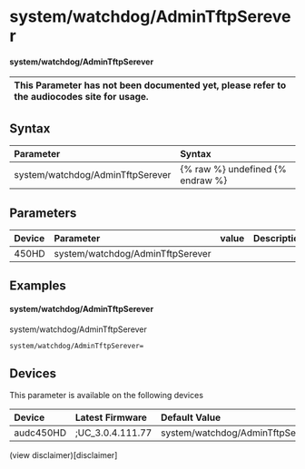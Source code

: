 ﻿---
description: system/watchdog/AdminTftpSerever
search: false
---

# system/watchdog/AdminTftpSerever

#### system/watchdog/AdminTftpSerever


| This Parameter has not been documented yet, please refer to the audiocodes site for usage.  |
| :--- |

## Syntax
| Parameter | Syntax |
| :--- | :--- |
|system/watchdog/AdminTftpSerever | {% raw %} undefined {% endraw %} |

## Parameters
|Device|Parameter|value|Description|
|:---|:---|:---|:---|
| 450HD | system/watchdog/AdminTftpSerever |  |  |

## Examples
#### system/watchdog/AdminTftpSerever

system/watchdog/AdminTftpSerever

```
system/watchdog/AdminTftpSerever=
```

## Devices
This parameter is available on the following devices

| Device | Latest Firmware | Default Value |
|:---|:---|:---|
| audc450HD | ;UC_3.0.4.111.77 | system/watchdog/AdminTftpSerever= 

(view disclaimer)[disclaimer]

